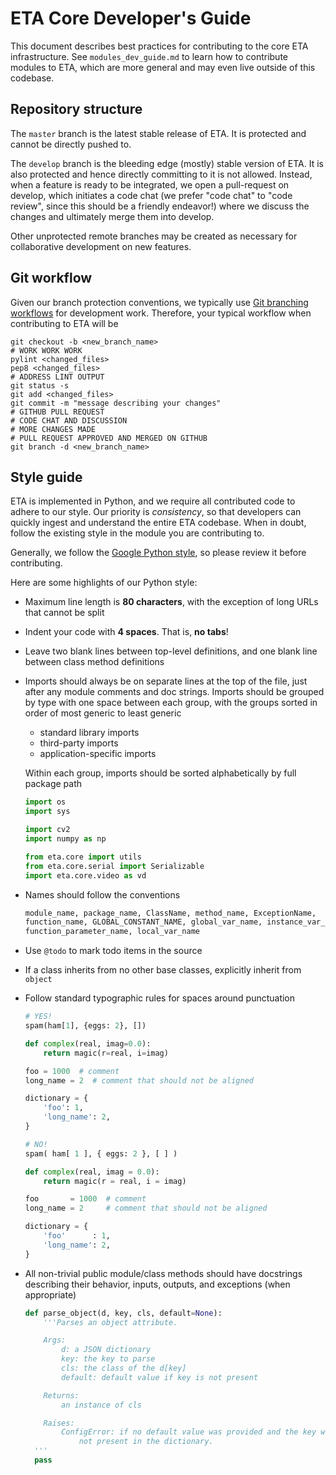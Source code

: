 # ETA Core Developer's Guide

This document describes best practices for contributing to the core ETA
infrastructure. See `modules_dev_guide.md` to learn how to contribute modules
to ETA, which are more general and may even live outside of this codebase.


## Repository structure

The `master` branch is the latest stable release of ETA. It is protected and
cannot be directly pushed to.

The `develop` branch is the bleeding edge (mostly) stable version of ETA. It
is also protected and hence directly committing to it is not allowed.
Instead, when a feature is ready to be integrated, we open a pull-request on
develop, which initiates a code chat (we prefer "code chat" to "code review",
since this should be a friendly endeavor!) where we discuss the changes and
ultimately merge them into develop.

Other unprotected remote branches may be created as necessary for collaborative
development on new features.


## Git workflow

Given our branch protection conventions, we typically use [Git branching
workflows](https://git-scm.com/book/en/v2/Git-Branching-Branching-Workflows)
for development work. Therefore, your typical workflow when contributing to ETA
will be

```shell
git checkout -b <new_branch_name>
# WORK WORK WORK
pylint <changed_files>
pep8 <changed_files>
# ADDRESS LINT OUTPUT
git status -s
git add <changed_files>
git commit -m "message describing your changes"
# GITHUB PULL REQUEST
# CODE CHAT AND DISCUSSION
# MORE CHANGES MADE
# PULL REQUEST APPROVED AND MERGED ON GITHUB
git branch -d <new_branch_name>
```

## Style guide

ETA is implemented in Python, and we require all contributed code to adhere to
our style. Our priority is *consistency*, so that developers can quickly ingest
and understand the entire ETA codebase. When in doubt, follow the existing style
in the module you are contributing to.

Generally, we follow the [Google Python style](
https://google.github.io/styleguide/pyguide.html), so please review it before
contributing.

Here are some highlights of our Python style:

- Maximum line length is **80 characters**, with the exception of long URLs that
  cannot be split

- Indent your code with **4 spaces**. That is, **no tabs**!

- Leave two blank lines between top-level definitions, and one blank line
  between class method definitions

- Imports should always be on separate lines at the top of the file, just after
  any module comments and doc strings. Imports should be grouped by type with
  one space between each group, with the groups sorted in order of most generic
  to least generic
    * standard library imports
    * third-party imports
    * application-specific imports

  Within each group, imports should be sorted alphabetically by full package
  path

  ```python
  import os
  import sys

  import cv2
  import numpy as np

  from eta.core import utils
  from eta.core.serial import Serializable
  import eta.core.video as vd
  ```

- Names should follow the conventions
  ```python
  module_name, package_name, ClassName, method_name, ExceptionName,
  function_name, GLOBAL_CONSTANT_NAME, global_var_name, instance_var_name,
  function_parameter_name, local_var_name
  ```

- Use `@todo` to mark todo items in the source

- If a class inherits from no other base classes, explicitly inherit from
  `object`

- Follow standard typographic rules for spaces around punctuation
  ```python
  # YES!
  spam(ham[1], {eggs: 2}, [])

  def complex(real, imag=0.0):
      return magic(r=real, i=imag)

  foo = 1000  # comment
  long_name = 2  # comment that should not be aligned

  dictionary = {
      'foo': 1,
      'long_name': 2,
  }
  ```

  ```python
  # NO!
  spam( ham[ 1 ], { eggs: 2 }, [ ] )

  def complex(real, imag = 0.0):
      return magic(r = real, i = imag)

  foo       = 1000  # comment
  long_name = 2     # comment that should not be aligned

  dictionary = {
      'foo'      : 1,
      'long_name': 2,
  }
  ```

- All non-trivial public module/class methods should have docstrings describing
  their behavior, inputs, outputs, and exceptions (when appropriate)
  ```python
  def parse_object(d, key, cls, default=None):
      '''Parses an object attribute.

      Args:
          d: a JSON dictionary
          key: the key to parse
          cls: the class of the d[key]
          default: default value if key is not present

      Returns:
          an instance of cls

      Raises:
          ConfigError: if no default value was provided and the key was
              not present in the dictionary.
    '''
    pass
  ```
